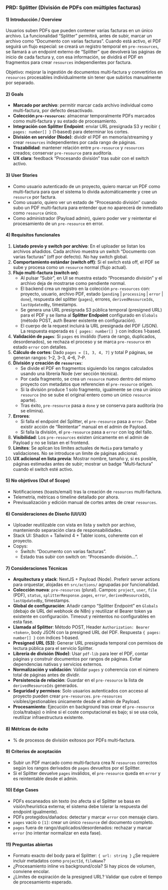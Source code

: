 ### PRD: Splitter (División de PDFs con múltiples facturas)

#### 1) Introducción / Overview
Usuarios suben PDFs que pueden contener varias facturas en un único archivo. La funcionalidad “Splitter” permitirá, antes de subir, marcar un archivo como “Documento con varias facturas”. Cuando está activo, el PDF seguirá un flujo especial: se creará un registro temporal en `pre-resources`, se llamará a un endpoint externo de “Splitter” que devolverá las páginas de inicio de cada factura y, con esa información, se dividirá el PDF en fragmentos para crear `resources` independientes por factura.

Objetivo: mejorar la ingestión de documentos multi‑factura y convertirlos en `resources` procesables individualmente sin tener que subirlos manualmente por separado.

#### 2) Goals
- **Marcado por archivo**: permitir marcar cada archivo individual como multi‑factura, por defecto desactivado.
- **Colección `pre-resources`**: almacenar temporalmente PDFs marcados como multi‑factura y su estado de procesamiento.
- **Integración con Splitter Endpoint**: enviar URL presignada S3 y recibir `{ pages: number[] }` (1‑based) para determinar los cortes.
- **División en servidor (Node)**: dividir el PDF en memoria/streaming y crear `resources` independientes por cada rango de páginas.
- **Trazabilidad**: mantener relación entre `pre-resource` y `resources` creados; conservar `pre-resource` para auditoría.
- **UX clara**: feedback “Procesando división” tras subir con el switch activo.

#### 3) User Stories
- Como usuario autenticado de un proyecto, quiero marcar un PDF como multi‑factura para que el sistema lo divida automáticamente y cree un `resource` por factura.
- Como usuario, quiero ver un estado de “Procesando división” cuando subo un PDF multi‑factura para entender que no aparecerá de inmediato como `resource` único.
- Como administrador (Payload admin), quiero poder ver y reintentar el procesamiento de un `pre-resource` en error.

#### 4) Requisitos funcionales
1. **Listado previo y switch por archivo**: En el uploader se listan los archivos añadidos. Cada archivo muestra un switch “Documento con varias facturas” (off por defecto). No hay switch global.
2. **Comportamiento estándar (switch off)**: Si el switch está off, el PDF se sube y procesa como un `resource` normal (flujo actual).
3. **Flujo multi‑factura (switch on)**:
   - Al pulsar “Subir”, en UI se muestra estado “Procesando división” y el archivo deja de mostrarse como pendiente normal.
   - El backend crea un registro en la colección `pre-resources` con: proyecto, usuario, archivo PDF, estado (`pending` | `processing` | `error` | `done`), respuesta del splitter (`pages`), errores, `derivedResourceIds`, `lastUpdatedBy`, timestamps.
   - Se genera una URL presignada S3 pública temporal (presigned URL) para el PDF y se llama al **Splitter Endpoint** configurado en `Globals` (método POST, auth Bearer existente en configuración).
   - El cuerpo de la request incluirá la URL presignada del PDF (JSON). La respuesta esperada es `{ pages: number[] }` con índices 1‑based.
4. **Validación de `pages`**: Si `pages` es inválido (fuera de rango, duplicados, desordenados), se rechaza el proceso y se marca `pre-resource` en estado `error` con detalles.
5. **Cálculo de cortes**: Dado `pages = [1, 3, 4, 7]` y total P páginas, se generan rangos: 1–2, 3–3, 4–6, 7–P.
6. **División y creación de `resources`**:
   - Se divide el PDF en fragmentos siguiendo los rangos calculados usando una librería Node (ver sección técnica).
   - Por cada fragmento, se crea un `resource` nuevo dentro del mismo proyecto con metadatos que referencien el `pre-resource` origen.
   - Si la división produce 1 solo fragmento, igualmente se crea un único `resource` (no se sube el original entero como un único `resource` aparte).
   - Tras éxito, `pre-resource` pasa a `done` y se conserva para auditoría (no se elimina).
7. **Errores**:
   - Si falla el endpoint del Splitter, el `pre-resource` pasa a `error`. Debe existir acción de “Reintentar” manual en el admin de Payload.
   - Si falla la división, el `pre-resource` pasa a `error` con log del fallo.
8. **Visibilidad**: Los `pre-resources` existen únicamente en el admin de Payload y no se listan en el frontend.
9. **Límites**: Se aplican los límites actuales de `Media` para tamaño y validaciones. No se introduce un límite de páginas adicional.
10. **UX adicional en lista previa**: Mostrar nombre, tamaño y, si es posible, páginas estimadas antes de subir; mostrar un badge “Multi‑factura” cuando el switch esté activo.

#### 5) No objetivos (Out of Scope)
- Notificaciones (toasts/email) tras la creación de `resources` multi‑factura.
- Telemetría, métricas o timeline detallado por ahora.
- Previsualización y edición manual de cortes antes de crear `resources`.

#### 6) Consideraciones de Diseño (UI/UX)
- Uploader reutilizable con vista en lista y switch por archivo, manteniendo separación clara de responsabilidades.
- Stack UI: Shadcn + Tailwind 4 + Tabler icons, coherente con el proyecto.
- Copys:
  - Switch: “Documento con varias facturas”.
  - Estado tras subir con switch on: “Procesando división…”.

#### 7) Consideraciones Técnicas
- **Arquitectura y stack**: NextJS + Payload (Node). Preferir server actions para orquestar, alojadas en `src/actions/` agrupadas por funcionalidad.
- **Colección nueva**: `pre-resources` (plural). Campos: `project`, `user`, `file` (PDF), `status`, `splitterResponse.pages`, `error`, `derivedResourceIds`, `lastUpdatedBy`, timestamps.
- **Global de configuración**: Añadir campo “Splitter Endpoint” en `Globals` (debajo de URL del webhook de N8n) y reutilizar el Bearer token ya existente en configuración. Timeout y reintentos no configurables en esta fase.
- **Llamada al Splitter**: Método POST, Header `Authorization: Bearer <token>`, body JSON con la presigned URL del PDF. Respuesta `{ pages: number[] }` con índices 1‑based.
- **Presigned URL (S3)**: Generar URL presignada temporal con permisos de lectura pública para el servicio Splitter.
- **Librería de división (Node)**: Usar `pdf-lib` para leer el PDF, contar páginas y construir documentos por rangos de páginas. Evitar dependencias nativas y servicios externos.
- **Normalización y validación**: Validar `pages` y coherencia con el número total de páginas antes de dividir.
- **Persistencia de relación**: Guardar en el `pre-resource` la lista de `derivedResourceIds` generados.
- **Seguridad y permisos**: Solo usuarios autenticados con acceso al proyecto pueden crear `pre-resources`. `pre-resources` visibles/gestionables únicamente desde el admin de Payload.
- **Procesamiento**: Ejecución en background tras crear el `pre-resource` (cola/trabajo) o inline si el coste computacional es bajo; si se usa cola, reutilizar infraestructura existente.

#### 8) Métricas de éxito
- % de procesos de división exitosos por PDFs multi‑factura.

#### 9) Criterios de aceptación
- Subir un PDF marcado como multi‑factura crea N `resources` correctos según los rangos derivados de `pages` devueltos por el Splitter.
- Si el Splitter devuelve `pages` inválidos, el `pre-resource` queda en `error` y es reintentable desde el admin.

#### 10) Edge Cases
- PDFs escaneados sin texto (no afecta si el Splitter se basa en visión/heurística externa; el sistema debe tolerar la respuesta del endpoint igualmente).
- PDFs protegidos/dañados: detectar y marcar `error` con mensaje claro.
- `pages` vacío o `[1]`: crear un único `resource` del documento completo.
- `pages` fuera de rango/duplicados/desordenados: rechazar y marcar `error` (no intentar normalizar en esta fase).

#### 11) Preguntas abiertas
- Formato exacto del body para el Splitter: `{ url: string }` ¿Se requiere incluir metadatos como `projectId`, `fileName`?
- ¿Procesamiento inline vs background/cola? Si hay picos de volumen, conviene encolar.
- ¿Límites de expiración de la presigned URL? Validar que cubre el tiempo de procesamiento esperado.


